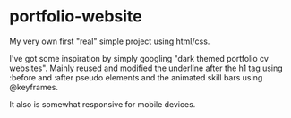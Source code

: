 # portfolio-website
My very own first "real" simple project using html/css.


I've got some inspiration by simply googling "dark themed portfolio cv websites". 
Mainly reused and modified the underline after the h1 tag using :before and :after pseudo elements and the animated skill bars using @keyframes.

It also is somewhat responsive for mobile devices.
